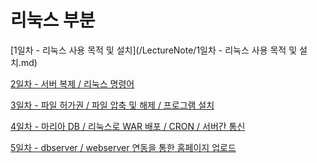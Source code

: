 # 리눅스 부분

[1일차 - 리눅스 사용 목적 및 설치](/LectureNote/1일차 - 리눅스 사용 목적 및 설치.md)

[2일차 - 서버 복제 / 리눅스 명령어](%E1%84%85%E1%85%B5%E1%84%82%E1%85%AE%E1%86%A8%E1%84%89%E1%85%B3%20%E1%84%87%E1%85%AE%E1%84%87%E1%85%AE%E1%86%AB%204eacc8baafc14e3690d9ba1c616792f0/2%E1%84%8B%E1%85%B5%E1%86%AF%E1%84%8E%E1%85%A1%20-%20%E1%84%89%E1%85%A5%E1%84%87%E1%85%A5%20%E1%84%87%E1%85%A9%E1%86%A8%E1%84%8C%E1%85%A6%20%E1%84%85%E1%85%B5%E1%84%82%E1%85%AE%E1%86%A8%E1%84%89%E1%85%B3%20%E1%84%86%E1%85%A7%E1%86%BC%E1%84%85%E1%85%A7%E1%86%BC%E1%84%8B%E1%85%A5%20ae703eae054c443c8d28e2c8fd19da8a.md)

[3일차 - 파일 허가권 / 파일 압축 및 해제 / 프로그램 설치](%E1%84%85%E1%85%B5%E1%84%82%E1%85%AE%E1%86%A8%E1%84%89%E1%85%B3%20%E1%84%87%E1%85%AE%E1%84%87%E1%85%AE%E1%86%AB%204eacc8baafc14e3690d9ba1c616792f0/3%E1%84%8B%E1%85%B5%E1%86%AF%E1%84%8E%E1%85%A1%20-%20%E1%84%91%E1%85%A1%E1%84%8B%E1%85%B5%E1%86%AF%20%E1%84%92%E1%85%A5%E1%84%80%E1%85%A1%E1%84%80%E1%85%AF%E1%86%AB%20%E1%84%91%E1%85%A1%E1%84%8B%E1%85%B5%E1%86%AF%20%E1%84%8B%E1%85%A1%E1%86%B8%E1%84%8E%E1%85%AE%E1%86%A8%20%E1%84%86%E1%85%B5%E1%86%BE%20%E1%84%92%E1%85%A2%E1%84%8C%E1%85%A6%20%E1%84%91%E1%85%B3%E1%84%85%E1%85%A9%E1%84%80%202b5b9218f53245548ec1335a763d0c28.md)

[4일차 - 마리아 DB / 리눅스로 WAR 배포 / CRON / 서버간 통신](%E1%84%85%E1%85%B5%E1%84%82%E1%85%AE%E1%86%A8%E1%84%89%E1%85%B3%20%E1%84%87%E1%85%AE%E1%84%87%E1%85%AE%E1%86%AB%204eacc8baafc14e3690d9ba1c616792f0/4%E1%84%8B%E1%85%B5%E1%86%AF%E1%84%8E%E1%85%A1%20-%20%E1%84%86%E1%85%A1%E1%84%85%E1%85%B5%E1%84%8B%E1%85%A1%20DB%20%E1%84%85%E1%85%B5%E1%84%82%E1%85%AE%E1%86%A8%E1%84%89%E1%85%B3%E1%84%85%E1%85%A9%20WAR%20%E1%84%87%E1%85%A2%E1%84%91%E1%85%A9%20CRON%20%E1%84%89%E1%85%A5%E1%84%87%E1%85%A5%E1%84%80%E1%85%A1%E1%86%AB%204cb3334a27164e759fceb4ae833542e2.md)

[5일차 - dbserver / webserver 연동을 통한 홈페이지 업로드](%E1%84%85%E1%85%B5%E1%84%82%E1%85%AE%E1%86%A8%E1%84%89%E1%85%B3%20%E1%84%87%E1%85%AE%E1%84%87%E1%85%AE%E1%86%AB%204eacc8baafc14e3690d9ba1c616792f0/5%E1%84%8B%E1%85%B5%E1%86%AF%E1%84%8E%E1%85%A1%20-%20dbserver%20webserver%20%E1%84%8B%E1%85%A7%E1%86%AB%E1%84%83%E1%85%A9%E1%86%BC%E1%84%8B%E1%85%B3%E1%86%AF%20%E1%84%90%E1%85%A9%E1%86%BC%E1%84%92%E1%85%A1%E1%86%AB%20%E1%84%92%E1%85%A9%E1%86%B7%E1%84%91%E1%85%A6%2083460c21558144d0af21555901d66579.md)

